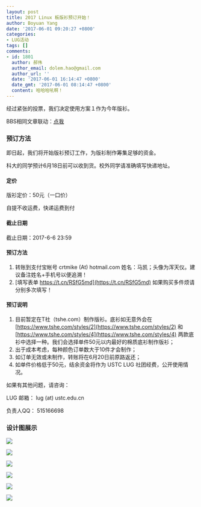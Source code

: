 ```yaml
---
layout: post
title: 2017 Linux 板版衫预订开始！
author: Boyuan Yang
date: '2017-06-01 09:20:27 +0800'
categories:
- LUG活动
tags: []
comments:
- id: 1801
  author: 郝伟
  author_email: dolem.hao@gmail.com
  author_url: ''
  date: '2017-06-01 16:14:47 +0800'
  date_gmt: '2017-06-01 08:14:47 +0800'
  content: 哈哈哈吼啊！
---
```

经过紧张的投票，我们决定使用方案１作为今年版衫。

BBS相同文章联动：[点我](https://bbs.ustc.edu.cn/cgi/bbscon?bn=Linux&amp;fn=M592ED048)

### 预订方法

即日起，我们将开始版衫预订工作，为版衫制作筹集足够的资金。

科大的同学预计6月18日前可以收到货。校外同学请准确填写快递地址。

#### 定价

版衫定价：50元（一口价）

自提不收运费，快递运费到付

#### 截止日期

截止日期：2017-6-6 23:59

#### 预订方法

1.  转账到支付宝帐号 crtmike (At) hotmail.com 姓名：马凯；头像为浑天仪。建议备注姓名+手机号以便追溯！
1.  [填写表单 https://t.cn/RSfG5md](https://t.cn/RSfG5md) 如果购买多件烦请分别多次填写！

#### 预订说明

1.  目前暂定在T社（tshe.com）制作版衫。底衫如无意外会在 [https://www.tshe.com/styles/2](https://www.tshe.com/styles/2) 和 [https://www.tshe.com/styles/4](https://www.tshe.com/styles/4) 两款底衫中选择一种。我们会选择单件50元以内最好的棉质底衫制作版衫；
1.  出于成本考虑，每种颜色订单数大于10件才会制作；
1.  如订单无效或未制作，转账将在6月20日前原路返还；
1.  如单件价格低于50元，结余资金将作为 USTC LUG 社团经费，公开使用情况。

如果有其他问题，请咨询：

LUG 邮箱： lug (at) ustc.edu.cn

负责人QQ： 515166698

### 设计图展示

![](https://ftp.ustclug.org/%E7%89%88%E8%A1%AB/2017banshan/voting/candidate1/%E5%89%8D-%E7%99%BD%E8%89%B2.png)

![](https://ftp.ustclug.org/%E7%89%88%E8%A1%AB/2017banshan/voting/candidate1/%E5%90%8E-%E7%99%BD%E8%89%B2.png)

![](https://ftp.ustclug.org/%E7%89%88%E8%A1%AB/2017banshan/voting/candidate1/%E5%89%8D-%E8%93%9D%E8%89%B2.png)

![](https://ftp.ustclug.org/%E7%89%88%E8%A1%AB/2017banshan/voting/candidate1/%E5%90%8E-%E8%93%9D%E8%89%B2.png)

![](https://ftp.ustclug.org/%E7%89%88%E8%A1%AB/2017banshan/voting/candidate1/%E5%89%8D-%E9%BB%91%E8%89%B2.png)

![](https://ftp.ustclug.org/%E7%89%88%E8%A1%AB/2017banshan/voting/candidate1/%E5%90%8E-%E9%BB%91%E8%89%B2.png)
